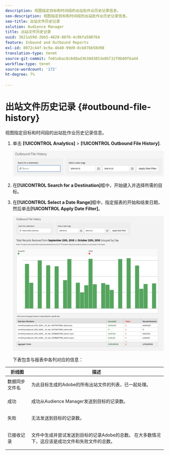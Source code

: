 ```yaml
---
description: 视图指定目标和时间段的出站批作业历史记录信息。
seo-description: 视图指定目标和时间段的出站批作业历史记录信息。
seo-title: 出站文件历史记录
solution: Audience Manager
title: 出站文件历史记录
uuid: 3621a59d-2bb5-4828-86f6-4c9bfa580764
feature: Inbound and Outbound Reports
exl-id: 8072c44f-bc9a-4b40-99d9-8cb87bb58d98
translation-type: tm+mt
source-git-commit: fe01ebac8c0d0ad3630d3853e0bf32f0b00f6a44
workflow-type: tm+mt
source-wordcount: '172'
ht-degree: 7%

---
```


# 出站文件历史记录 {#outbound-file-history}

视图指定目标和时间段的出站批作业历史记录信息。

<!-- 

t_reports_outbound_history.xml

 -->

1. 单击 **[!UICONTROL Analytics]** > **[!UICONTROL Outbound File History]**.

   ![步骤结果](assets/outbound_history.png)

1. 在&#x200B;**[!UICONTROL Search for a Destination]**&#x200B;框中，开始键入并选择所需的目标。
1. 在&#x200B;**[!UICONTROL Select a Date Range]**&#x200B;框中，指定报表的开始和结束日期，然后单击&#x200B;**[!UICONTROL Apply Date Filter]**。

   ![步骤结果](assets/outbound_history_stats.png)

   下表包含与报表中各列对应的信息：

<table id="table_93076D46AC50411395E72B9B987E99BE"> 
 <thead> 
  <tr> 
   <th colname="col1" class="entry"> 折线图 </th> 
   <th colname="col2" class="entry"> 描述 </th> 
  </tr> 
 </thead>
 <tbody> 
  <tr> 
   <td colname="col1"> 数据同步文件名 </td> 
   <td colname="col2"> <p>为此目标生成的<span class="keyword">Adobe</span>的所有出站文件的列表，已一起处理。 </p> </td> 
  </tr> 
  <tr> 
   <td colname="col1"> 成功 </td> 
   <td colname="col2"> <p>成功从<span class="keyword">Audience Manager</span>发送到目标的记录数。 </p> </td> 
  </tr> 
  <tr> 
   <td colname="col1"> 失败 </td> 
   <td colname="col2"> <p>无法发送到目标的记录数。 </p> </td> 
  </tr> 
  <tr> 
   <td colname="col1"> 已接收记录 </td> 
   <td colname="col2"> <p>文件中生成并尝试发送到目标的记录<span class="keyword">Adobe</span>的总数。 在大多数情况下，这应该是成功文件和失败文件的总数。 </p> </td> 
  </tr> 
 </tbody> 
</table>
